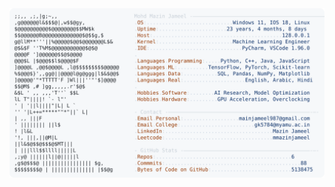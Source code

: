 <picture>
  <source srcset="https://raw.githubusercontent.com/mmazinjameel/mmazinjameel/main/dark_mode.svg?v=1741903730" media="(prefers-color-scheme: dark)">
  <img src="https://raw.githubusercontent.com/mmazinjameel/mmazinjameel/main/light_mode.svg?v=1741903730">
</picture>
